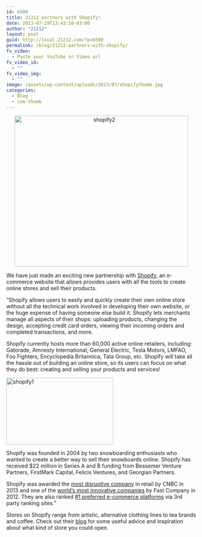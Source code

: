```yaml
---
id: 6500
title: 21212 partners with Shopify!
date: 2013-07-29T13:43:10-03:00
author: "21212"
layout: post
guid: http://local.21212.com/?p=6500
permalink: /blog/21212-partners-with-shopify/
fv_video:
  - Paste your YouTube or Vimeo url
fv_video_id:
  - ""
fv_video_img:
  - ""
image: /assets/wp-content/uploads/2013/07/shopifythumb.jpg
categories:
  - Blog
  - com-thumb
---
```

<p style="text-align: center;">
  <a href="http://local.21212.com/assets/wp-content/uploads/2013/07/shopify2.jpg"><img class="size-full wp-image-6503 aligncenter" alt="shopify2" src="{{ site.url }}/assets/wp-content/uploads/2013/07/shopify2.jpg" width="460" height="401" srcset="{{ site.url }}/assets/wp-content/uploads/2013/07/shopify2.jpg 460w, {{ site.url }}/assets/wp-content/uploads/2013/07/shopify2-300x261.jpg 300w" sizes="(max-width: 460px) 100vw, 460px" /></a>
</p>

<p dir="ltr">
  We have just made an exciting new partnership with <a href="http://www.shopify.com/?ref=21212">Shopify</a>, an e-commerce website that allows provides users with all the tools to create online stores and sell their products.
</p>

<p dir="ltr">
  &#8220;Shopify allows users to easily and quickly create their own online store without all the technical work involved in developing their own website, or the huge expense of having someone else build it. Shopify lets merchants manage all aspects of their shops: uploading products, changing the design, accepting credit card orders, viewing their incoming orders and completed transactions, and more.
</p>

<p dir="ltr">
  Shopify currently hosts more than 60,000 active online retailers, including: Gatorade, Amnesty International, General Electric, Tesla Motors, LMFAO, Foo Fighters, Encyclopedia Britannica, Tata Group, etc. Shopify will take all the hassle out of building an online store, so its users can focus on what they do best: creating and selling your products and services!
</p>

<img class="size-full wp-image-6502 alignleft" alt="shopify1" src="{{ site.url }}/assets/wp-content/uploads/2013/07/shopify1.jpg" width="284" height="177" />

<p dir="ltr">
  Shopify was founded in 2004 by two snowboarding enthusiasts who wanted to create a better way to sell their snowboards online. Shopify has received $22 million in Series A and B funding from Bessemer Venture Partners, FirstMark Capital, Felicis Ventures, and Georgian Partners.
</p>

<p dir="ltr">
  Shopify was awarded the <a href="http://www.cnbc.com/id/100725857">most disruptive company</a> in retail by CNBC in 2013 and one of the <a href="http://www.fastcompany.com/most-innovative-companies/2012/industry/retail">world&#8217;s most innovative companies</a> by Fast Company in 2012. They are also ranked <a href="http://www.ecommerce-platforms.com/comparison-chart/">#1 preferred e-commerce platforms</a> via 3rd party ranking sites.&#8221;
</p>

<p dir="ltr">
  Stores on Shopify range from artistic, alternative clothing lines to tea brands and coffee. Check out their <a href="http://www.shopify.com/blog#axzz2aSAVfNrk">blog</a> for some useful advice and inspiration about what kind of store you could open.
</p>

&nbsp;